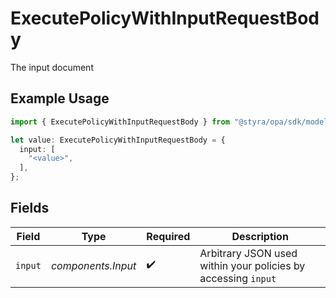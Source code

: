 # ExecutePolicyWithInputRequestBody

The input document

## Example Usage

```typescript
import { ExecutePolicyWithInputRequestBody } from "@styra/opa/sdk/models/operations";

let value: ExecutePolicyWithInputRequestBody = {
  input: [
    "<value>",
  ],
};
```

## Fields

| Field                                                         | Type                                                          | Required                                                      | Description                                                   |
| ------------------------------------------------------------- | ------------------------------------------------------------- | ------------------------------------------------------------- | ------------------------------------------------------------- |
| `input`                                                       | *components.Input*                                            | :heavy_check_mark:                                            | Arbitrary JSON used within your policies by accessing `input` |
